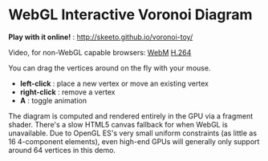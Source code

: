 # WebGL Interactive Voronoi Diagram

**Play with it online!** : http://skeeto.github.io/voronoi-toy/

Video, for non-WebGL capable browsers:
[WebM](http://nullprogram.s3.amazonaws.com/voronoi/voronoi.webm)
[H.264](http://nullprogram.s3.amazonaws.com/voronoi/voronoi.mkv)

You can drag the vertices around on the fly with your mouse.

* **left-click**  : place a new vertex or move an existing vertex
* **right-click** : remove a vertex
* **A** : toggle animation

The diagram is computed and rendered entirely in the GPU via a
fragment shader. There's a slow HTML5 canvas fallback for when WebGL
is unavailable. Due to OpenGL ES's very small uniform constraints (as
little as 16 4-component elements), even high-end GPUs will generally
only support around 64 vertices in this demo.
